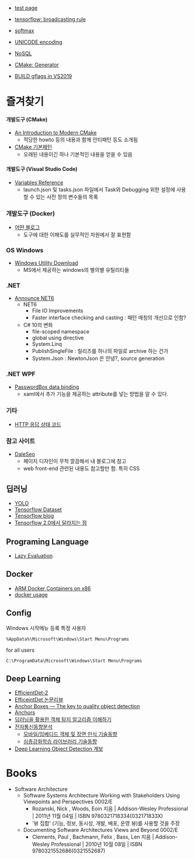 
* [test page](https://bartkim.github.io/2018/12/04/bbb)
* [tensorflow: broadcasting rule](https://bartkim.github.io/2019/01/27/tensorflow_broadcasting_rule)
* [softmax](https://bartkim.github.io/2019/01/27/softmax)

* [UNICODE encoding](https://bartkim.github.io/2019/03/10/UNICODE_encoding)
* [NoSQL](https://bartkim.github.io/2019/06/20/NoSQL)

* [CMake: Generator](_posts/cmake/generate.md)
* [BUILD gflags in VS2019](post/build_gflags.md)

# 즐겨찾기
#### 개발도구 (CMake)
* [An Introduction to Modern CMake](https://cliutils.gitlab.io/modern-cmake/)
  * 적당한 howto 등의 내용과 함께 안티패턴 등도 소개됨
* [CMake 기본패턴](https://www.tuwlab.com/27270)
  * 오래된 내용이긴 하나 기본적인 내용을 얻을 수 있음
#### 개발도구 (Visual Studio Code)
* [Variables Reference](https://code.visualstudio.com/docs/editor/variables-reference)
  * launch.json 및 tasks.json 파일에서 Task와 Debugging 위한 설정에 사용할 수 있는 사전 정의 변수들의 목록
### 개발도구 (Docker)
  * [어떤 블로그](https://zinirun.github.io/categories/cloud/docker/)
    * 도구에 대한 이해도를 실무적인 차원에서 잘 표현함
### OS Windows
* [Windows Utility Download](https://docs.microsoft.com/en-us/sysinternals/downloads/procmon)
  * MS에서 제공하는 windows의 별의별 유틸리티들

### .NET
* [Announce NET6](https://devblogs.microsoft.com/dotnet/announcing-net-6/)
  * NET6
    * File IO Improvements
    * Faster interface checking and casting : 패턴 매칭의 개선으로 인함?
  * C# 10의 변화
    * file-scoped namespace
    * global using directive
    * System.Linq
    * PublishSingleFile : 릴리즈를 하나의 파일로 archive 하는 건가
    * System.Json : NewtonJson 은 안녕?, source generation
### .NET WPF
  * [PasswordBox data binding](http://blog.functionalfun.net/2008/06/wpf-passwordbox-and-data-binding.html)
    * xaml에서 추가 기능을 제공하는 attribute를 넣는 방법을 알 수 있다.

### 기타
* [HTTP 응답 상태 코드](https://developer.mozilla.org/en-US/docs/Web/HTTP/Status)
### 참고 사이트
* [DaleSeo](https://www.daleseo.com/)
  * 페이지 디자인이 무척 깔끔해서 내 블로그에 참고
  * web front-end 관련된 내용도 참고할만 함. 특히 CSS

## 딥러닝
* [YOLO](https://curt-park.github.io/2017-03-26/yolo/)
* [Tensorflow Dataset](https://cyc1am3n.github.io/2018/09/13/how-to-use-dataset-in-tensorflow.html)
* [Tensorflow blog](https://tensorflow.blog/2017/05/10/tf%EC%9D%98-%ED%85%90%EC%84%9C%EC%99%80-%EC%83%81%EC%88%98-%EB%B3%80%EC%88%98-%ED%94%8C%EB%A0%88%EC%9D%B4%EC%8A%A4%ED%99%80%EB%8D%94/)
* [Tensorflow 2.0에서 달라지는 점](https://medium.com/@ljb7977/%ED%85%90%EC%84%9C%ED%94%8C%EB%A1%9C%EC%9A%B0-2-0%EC%97%90%EC%84%9C-%EB%8B%AC%EB%9D%BC%EC%A7%80%EB%8A%94-%EC%A0%90-6e233e0c7fbe)

## Programing Language
* [Lazy Evaluation](post/programming_language/lazy_evaluation.md)

## Docker
* [ARM Docker Containers on x86](https://www.stereolabs.com/docs/docker/building-arm-container-on-x86)
* [docker usage](post/docker_usage.md)

## Config
Windows 시작메뉴 등록
특정 사용자
```
%AppData%\Microsoft\Windows\Start Menu\Programs
```
for all users
```
C:\ProgramData\Microsoft\Windows\Start Menu\Programs
```


## Deep Learning
* [EfficientDet-2](https://jjeamin.github.io/paper/2019/11/23/EfficientDet2/)
* [EfficeintDet 논문리뷰](https://hoya012.github.io/blog/EfficientDet-Review/)
* [Anchor Boxes — The key to quality object detection](https://medium.com/@andersasac/anchor-boxes-the-key-to-quality-object-detection-ddf9d612d4f9)
* [Anchors](https://medipixel.github.io/post/2019-06-14-anchor-target/)
* [딥러닝을 활용한 객체 탐지 알고리즘 이해하기](https://blogs.sas.com/content/saskorea/2018/12/21/%EB%94%A5%EB%9F%AC%EB%8B%9D%EC%9D%84-%ED%99%9C%EC%9A%A9%ED%95%9C-%EA%B0%9D%EC%B2%B4-%ED%83%90%EC%A7%80-%EC%95%8C%EA%B3%A0%EB%A6%AC%EC%A6%98-%EC%9D%B4%ED%95%B4%ED%95%98%EA%B8%B0/)
* [전자통신동향분석](https://ettrends.etri.re.kr/ettrends/180/#section0)
  * [모바일/임베디드 객체 및 장면 인식 기술동향](https://ettrends.etri.re.kr/ettrends/180/0905180012/)
  * [심층강화학습 라이브러리 기술동향](https://ettrends.etri.re.kr/ettrends/180/0905180008/34-6_87-99.pdf)
* [Deep Learning Object Detection 계보](https://blog.naver.com/phj8498/221772316253)



# Books
* Software Architecture
  * Software Systems Architecture Working with Stakeholders Using Viewpoints and Perspectives 0002/E
    * Rozanski, Nick , Woods, Eoin 지음 | Addison-Wesley Professional | 2011년 11월 04일 | ISBN 9780321718334(032171833X)
    * '뷰 집합' (기능, 정보, 동시성, 개발, 배포, 운영 뷰)를 사용할 것을 주장
  * Documenting Software Architectures Views and Beyond 0002/E
    * Clements, Paul , Bachmann, Felix , Bass, Len 지음 | Addison-Wesley Professional | 2010년 10월 08일 | ISBN 9780321552686(0321552687)
